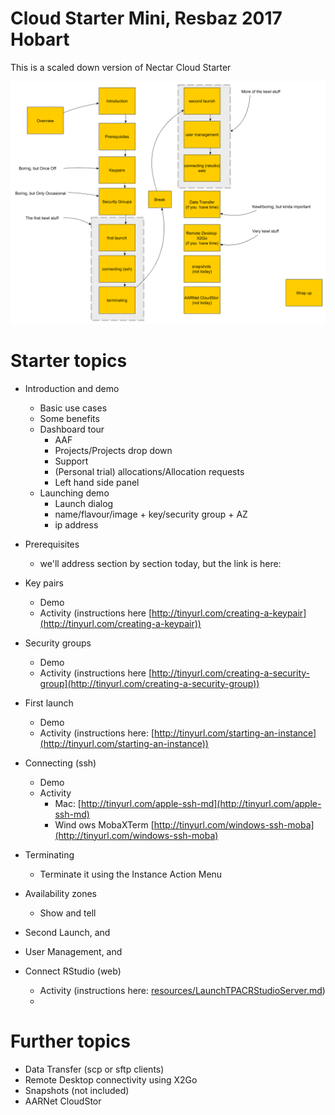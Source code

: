 # Cloud Starter Mini, Resbaz 2017 Hobart
This is a scaled down version of Nectar Cloud Starter

![](Resources/CloudStarterMiniDiag.png)

# Starter topics
* Introduction and demo
    * Basic use cases
    * Some benefits
    * Dashboard tour
        * AAF
        * Projects/Projects drop down
        * Support
        * (Personal trial) allocations/Allocation requests
        * Left hand side panel
    * Launching demo
        * Launch dialog
        * name/flavour/image + key/security group + AZ
        * ip address
* Prerequisites 
    * we'll address section by section today, but the link is here: 
* Key pairs 
    * Demo
    * Activity (instructions here [http://tinyurl.com/creating-a-keypair](http://tinyurl.com/creating-a-keypair))
* Security groups 
    * Demo
    * Activity (instructions here [http://tinyurl.com/creating-a-security-group](http://tinyurl.com/creating-a-security-group))
* First launch
    * Demo
    * Activity (instructions here: [http://tinyurl.com/starting-an-instance](http://tinyurl.com/starting-an-instance))
* Connecting (ssh)
    * Demo 
    * Activity
        * Mac: [http://tinyurl.com/apple-ssh-md](http://tinyurl.com/apple-ssh-md)
        * Wind	ows MobaXTerm [http://tinyurl.com/windows-ssh-moba](http://tinyurl.com/windows-ssh-moba)
* Terminating
    * Terminate it using the Instance Action Menu
* Availability zones
    * Show and tell

* Second Launch, and
* User Management, and
* Connect RStudio (web)
    * Activity (instructions here: [resources/LaunchTPACRStudioServer.md](resources/LaunchTPACRStudioServer.md))
    * 

# Further topics

* Data Transfer (scp or sftp clients)
* Remote Desktop connectivity using X2Go
* Snapshots (not included)
* AARNet CloudStor

